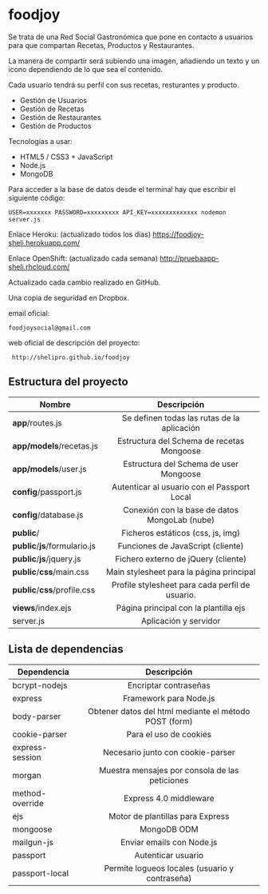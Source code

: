 foodjoy
=======

Se trata de una Red Social Gastronómica que pone en contacto a usuarios para que compartan Recetas, Productos y Restaurantes.

La manera de compartir será subiendo una imagen, añadiendo un texto y un icono dependiendo de lo que sea el contenido.

Cada usuario tendrá su perfil con sus recetas, resturantes y producto.

- Gestión de Usuarios
- Gestión de Recetas
- Gestión de Restaurantes
- Gestión de Productos

Tecnologías a usar:

- HTML5 / CSS3 + JavaScript
- Node.js
- MongoDB

Para acceder a la base de datos desde el terminal hay que escribir el siguiente código:

	USER=xxxxxxx PASSWORD=xxxxxxxxx API_KEY=xxxxxxxxxxxxx nodemon server.js


Enlace Heroku: (actualizado todos los dias) https://foodjoy-sheli.herokuapp.com/

Enlace OpenShift: (actualizado cada semana) http://pruebaapp-sheli.rhcloud.com/

Actualizado cada cambio realizado en GitHub.

Una copia de seguridad en Dropbox.

email oficial: 

	foodjoysocial@gmail.com
	
web oficial de descripción del proyecto:

	 http://shelipro.github.io/foodjoy
	 

Estructura del proyecto
-----------------------

| Nombre                             | Descripción                                                 |
| ---------------------------------- |:-----------------------------------------------------------:|
| **app**/routes.js                  | Se definen todas las rutas de la aplicación                 |
| **app/models**/recetas.js          | Estructura del Schema de recetas Mongoose                   |
| **app/models**/user.js             | Estructura del Schema de user Mongoose                      |
| **config**/passport.js             | Autenticar al usuario con el Passport Local                 |
| **config**/database.js             | Conexión con la base de datos MongoLab (nube)               |
| **public**/                        | Ficheros estáticos (css, js, img)                           |
| **public**/**js**/formulario.js    | Funciones de JavaScript (cliente)                           |
| **public**/**js**/jquery.js        | Fichero externo de jQuery (cliente)                         |
| **public**/**css**/main.css        | Main stylesheet para la página principal                    |
| **public**/**css**/profile.css     | Profile stylesheet para cada perfil de usuario.             |
| **views**/index.ejs                | Página principal con la plantilla ejs                       |
| server.js                          | Aplicación y servidor                                       |


Lista de dependencias
----------------

| Dependencia                     |  Descripción  |
| ------------------------------- |:-------------:|
| bcrypt-nodejs                   | Encriptar contraseñas |
| express                         | Framework para Node.js |
| body-parser                     | Obtener datos del html mediante el método POST (form) |
| cookie-parser                   | Para el uso de cookies |
| express-session                 | Necesario junto con cookie-parser|
| morgan                          | Muestra mensajes por consola de las peticiones|
| method-override                 | Express 4.0 middleware |
| ejs                             | Motor de plantillas para Express |
| mongoose                        | MongoDB ODM |
| mailgun-js                      | Enviar emails con Node.js |
| passport                        | Autenticar usuario|
| passport-local                  | Permite logueos locales (usuario y contraseña) |

